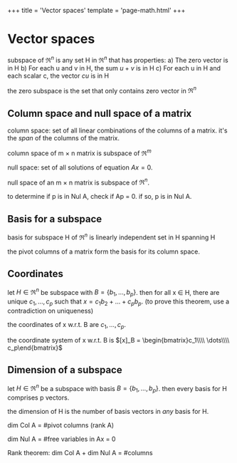 +++
title = 'Vector spaces'
template = 'page-math.html'
+++

# Vector spaces
subspace of $\Re^n$ is any set H in $\Re^n$ that has properties:
a) The zero vector is in H
b) For each u and v in H, the sum $u + v$ is in H
c) For each u in H and each scalar c, the vector $cu$ is in H

the zero subspace is the set that only contains zero vector in $\Re^n$

## Column space and null space of a matrix
column space: set of all linear combinations of the columns of a matrix. it's the _span_ of the columns of the matrix.

column space of m × n matrix is subspace of $\Re^m$

null space: set of all solutions of equation $Ax = 0$.

null space of an m × n matrix is subspace of $\Re^n$.

to determine if p is in Nul A, check if Ap = 0. if so, p is in Nul A.

## Basis for a subspace
basis for subspace H of $\Re^n$ is linearly independent set in H spanning H

the pivot columns of a matrix form the basis for its column space.

## Coordinates
let $H \in \Re^n$ be subspace with $B = \{ b_1, \dots, b_p\}$. then for all x ∈ H, there are unique $c_1, \dots, c_p$ such that $x = c_1 b_2 + \dots + c_p b_p$. (to prove this theorem, use a contradiction on uniqueness)

the coordinates of x w.r.t. B are $c_1, \dots, c_p$.

the coordinate system of x w.r.t. B is $[x]_B = \begin{bmatrix}c_1\\\\ \dots\\\\ c_p\end{bmatrix}$

## Dimension of a subspace
let $H \in \Re^n$ be a subspace with basis $B=\{ b_1, \dots, b_p \}$. then every basis for H comprises p vectors.

the dimension of H is the number of basis vectors in _any_ basis for H.

dim Col A = #pivot columns (rank A)

dim Nul A = #free variables in Ax = 0

Rank theorem: dim Col A + dim Nul A = #columns

